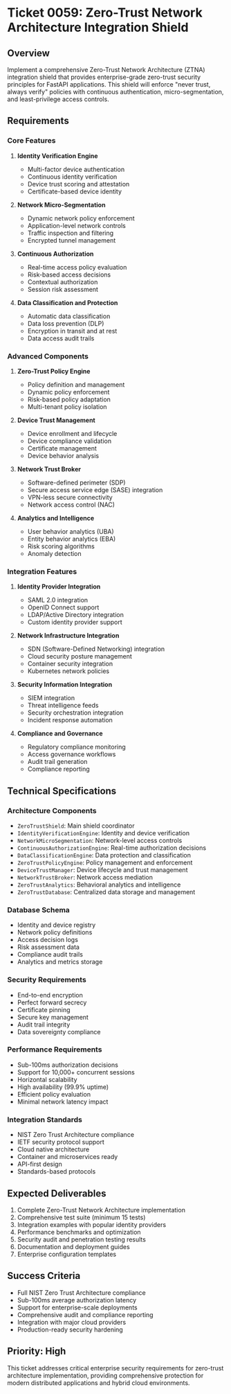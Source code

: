 # Ticket 0059: Zero-Trust Network Architecture Integration Shield

## Overview
Implement a comprehensive Zero-Trust Network Architecture (ZTNA) integration shield that provides enterprise-grade zero-trust security principles for FastAPI applications. This shield will enforce "never trust, always verify" policies with continuous authentication, micro-segmentation, and least-privilege access controls.

## Requirements

### Core Features
1. **Identity Verification Engine**
   - Multi-factor device authentication
   - Continuous identity verification
   - Device trust scoring and attestation
   - Certificate-based device identity

2. **Network Micro-Segmentation**
   - Dynamic network policy enforcement
   - Application-level network controls
   - Traffic inspection and filtering
   - Encrypted tunnel management

3. **Continuous Authorization**
   - Real-time access policy evaluation
   - Risk-based access decisions
   - Contextual authorization
   - Session risk assessment

4. **Data Classification and Protection**
   - Automatic data classification
   - Data loss prevention (DLP)
   - Encryption in transit and at rest
   - Data access audit trails

### Advanced Components
1. **Zero-Trust Policy Engine**
   - Policy definition and management
   - Dynamic policy enforcement
   - Risk-based policy adaptation
   - Multi-tenant policy isolation

2. **Device Trust Management**
   - Device enrollment and lifecycle
   - Device compliance validation
   - Certificate management
   - Device behavior analysis

3. **Network Trust Broker**
   - Software-defined perimeter (SDP)
   - Secure access service edge (SASE) integration
   - VPN-less secure connectivity
   - Network access control (NAC)

4. **Analytics and Intelligence**
   - User behavior analytics (UBA)
   - Entity behavior analytics (EBA)
   - Risk scoring algorithms
   - Anomaly detection

### Integration Features
1. **Identity Provider Integration**
   - SAML 2.0 integration
   - OpenID Connect support
   - LDAP/Active Directory integration
   - Custom identity provider support

2. **Network Infrastructure Integration**
   - SDN (Software-Defined Networking) integration
   - Cloud security posture management
   - Container security integration
   - Kubernetes network policies

3. **Security Information Integration**
   - SIEM integration
   - Threat intelligence feeds
   - Security orchestration integration
   - Incident response automation

4. **Compliance and Governance**
   - Regulatory compliance monitoring
   - Access governance workflows
   - Audit trail generation
   - Compliance reporting

## Technical Specifications

### Architecture Components
- `ZeroTrustShield`: Main shield coordinator
- `IdentityVerificationEngine`: Identity and device verification
- `NetworkMicroSegmentation`: Network-level access controls
- `ContinuousAuthorizationEngine`: Real-time authorization decisions
- `DataClassificationEngine`: Data protection and classification
- `ZeroTrustPolicyEngine`: Policy management and enforcement
- `DeviceTrustManager`: Device lifecycle and trust management
- `NetworkTrustBroker`: Network access mediation
- `ZeroTrustAnalytics`: Behavioral analytics and intelligence
- `ZeroTrustDatabase`: Centralized data storage and management

### Database Schema
- Identity and device registry
- Network policy definitions
- Access decision logs
- Risk assessment data
- Compliance audit trails
- Analytics and metrics storage

### Security Requirements
- End-to-end encryption
- Perfect forward secrecy
- Certificate pinning
- Secure key management
- Audit trail integrity
- Data sovereignty compliance

### Performance Requirements
- Sub-100ms authorization decisions
- Support for 10,000+ concurrent sessions
- Horizontal scalability
- High availability (99.9% uptime)
- Efficient policy evaluation
- Minimal network latency impact

### Integration Standards
- NIST Zero Trust Architecture compliance
- IETF security protocol support
- Cloud native architecture
- Container and microservices ready
- API-first design
- Standards-based protocols

## Expected Deliverables
1. Complete Zero-Trust Network Architecture implementation
2. Comprehensive test suite (minimum 15 tests)
3. Integration examples with popular identity providers
4. Performance benchmarks and optimization
5. Security audit and penetration testing results
6. Documentation and deployment guides
7. Enterprise configuration templates

## Success Criteria
- Full NIST Zero Trust Architecture compliance
- Sub-100ms average authorization latency
- Support for enterprise-scale deployments
- Comprehensive audit and compliance reporting
- Integration with major cloud providers
- Production-ready security hardening

## Priority: High
This ticket addresses critical enterprise security requirements for zero-trust architecture implementation, providing comprehensive protection for modern distributed applications and hybrid cloud environments.